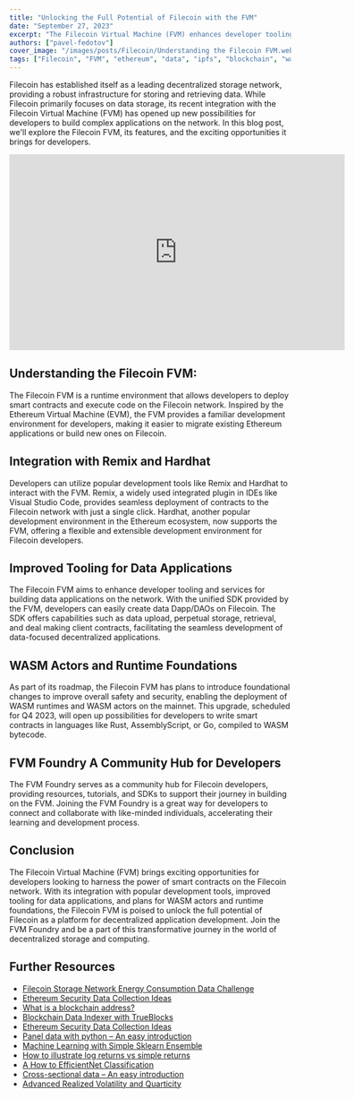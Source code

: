 ```yaml
---
title: "Unlocking the Full Potential of Filecoin with the FVM"
date: "September 27, 2023"
excerpt: "The Filecoin Virtual Machine (FVM) enhances developer tooling and services for building data applications on the network."
authors: ["pavel-fedotov"]
cover_image: "/images/posts/Filecoin/Understanding the Filecoin FVM.webp"
tags: ["Filecoin", "FVM", "ethereum", "data", "ipfs", "blockchain", "wasm"]
---
```


Filecoin has established itself as a leading decentralized storage network, providing a robust infrastructure for storing and retrieving data. While Filecoin primarily focuses on data storage, its recent integration with the Filecoin Virtual Machine (FVM) has opened up new possibilities for developers to build complex applications on the network. In this blog post, we'll explore the Filecoin FVM, its features, and the exciting opportunities it brings for developers.

<div className="flex justify-center">
    <iframe width="600" height="350" src="https://www.youtube.com/embed/QIgxWPk8K00?autoplay=1&mute=1" title="YouTube video player" frameBorder="0" allow="accelerometer; autoplay; clipboard-write; encrypted-media; gyroscope; picture-in-picture;fullscreen"></iframe>
</div>

## Understanding the Filecoin FVM:

The Filecoin FVM is a runtime environment that allows developers to deploy smart contracts and execute code on the Filecoin network. Inspired by the Ethereum Virtual Machine (EVM), the FVM provides a familiar development environment for developers, making it easier to migrate existing Ethereum applications or build new ones on Filecoin.

## Integration with Remix and Hardhat

Developers can utilize popular development tools like Remix and Hardhat to interact with the FVM. Remix, a widely used integrated plugin in IDEs like Visual Studio Code, provides seamless deployment of contracts to the Filecoin network with just a single click. Hardhat, another popular development environment in the Ethereum ecosystem, now supports the FVM, offering a flexible and extensible development environment for Filecoin developers.

## Improved Tooling for Data Applications

The Filecoin FVM aims to enhance developer tooling and services for building data applications on the network. With the unified SDK provided by the FVM, developers can easily create data Dapp/DAOs on Filecoin. The SDK offers capabilities such as data upload, perpetual storage, retrieval, and deal making client contracts, facilitating the seamless development of data-focused decentralized applications.

## WASM Actors and Runtime Foundations

As part of its roadmap, the Filecoin FVM has plans to introduce foundational changes to improve overall safety and security, enabling the deployment of WASM runtimes and WASM actors on the mainnet. This upgrade, scheduled for Q4 2023, will open up possibilities for developers to write smart contracts in languages like Rust, AssemblyScript, or Go, compiled to WASM bytecode.

## FVM Foundry A Community Hub for Developers

The FVM Foundry serves as a community hub for Filecoin developers, providing resources, tutorials, and SDKs to support their journey in building on the FVM. Joining the FVM Foundry is a great way for developers to connect and collaborate with like-minded individuals, accelerating their learning and development process.

## Conclusion

The Filecoin Virtual Machine (FVM) brings exciting opportunities for developers looking to harness the power of smart contracts on the Filecoin network. With its integration with popular development tools, improved tooling for data applications, and plans for WASM actors and runtime foundations, the Filecoin FVM is poised to unlock the full potential of Filecoin as a platform for decentralized application development. Join the FVM Foundry and be a part of this transformative journey in the world of decentralized storage and computing.

## Further Resources

- [Filecoin Storage Network Energy Consumption Data Challenge](https://dspyt.com/Filecoin_analysis)
- [Ethereum Security Data Collection Ideas](https://dspyt.com/data_collection_ideas)
- [What is a blockchain address?](https://dspyt.com/what-is-blockchain-address)
- [Blockchain Data Indexer with TrueBlocks](https://dspyt.com/blockchain-data-indexer-with-trueblocks)
- [Ethereum Security Data Collection Ideas](https://dspyt.com/data_collection_ideas)
- [Panel data with python – An easy introduction](https://dspyt.com/panel-data-econometrics-an-introduction-with-an-example-in-python)
- [Machine Learning with Simple Sklearn Ensemble](https://dspyt.com/machine-learning-simple-sklearn-ensemble)
- [How to illustrate log returns vs simple returns](https://dspyt.com/simple-returns-log-return-and-volatility-simple-introduction)
- [A How to EfficientNet Classification](https://dspyt.com/efficientnet-classification)
- [Cross-sectional data – An easy introduction](https://dspyt.com/cross-sectional-data-an-easy-introduction)
- [Advanced Realized Volatility and Quarticity](https://dspyt.com/advanced-realized-volatility-and-quarticity)
